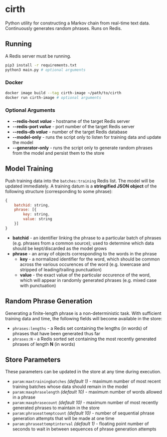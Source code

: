 # cirth

Python utility for constructing a Markov chain from real-time text data. Continuously generates random phrases. Runs on Redis.

## Running

A Redis server must be running.

```bash
pip3 install -r requirements.txt
python3 main.py # optional arguments
```

### Docker

```bash
docker image build --tag cirth-image ~/path/to/cirth
docker run cirth-image # optional arguments
```

### Optional Arguments

* **--redis-host *value*** - hostname of the target Redis server
* **--redis-port *value*** - port number of the target Redis server
* **--redis-db *value*** - number of the target Redis database
* **--model-only** - runs the script only to listen for training data and update the model
* **--generator-only** - runs the script only to generate random phrases from the model and persist them to the store

## Model Training

Push training data into the `batches:training` Redis list. The model will be updated immediately. A training datum is a **stringified JSON object** of the following structure (corresponding to some phrase):

```javascript
{
    batchid: string,
    phrase: [{
        key: string,
        value: string
    }]
}
```

* **batchid** - an identifier linking the phrase to a particular batch of phrases (e.g. phrases from a common source); used to determine which data should be kept/discarded as the model grows
* **phrase** - an array of objects corresponding to the words in the phrase
    * **key** - a normalized identifier for the word, which should be common across the various occurences of the word (e.g. lowercase and stripped of leading/trailing punctuation)
    * **value** - the exact value of the particular occurence of the word, which will appear in randomly generated phrases (e.g. mixed case with punctuation)

## Random Phrase Generation

Generating a finite-length phrase is a non-deterministic task. With sufficient training data and time, the following fields will become available in the store:

* `phrases:lengths` - a Redis set containing the lengths (in words) of phrases that have been generated thus far
* `phrases:N` - a Redis sorted set containing the most recently generated phrases of length **N** (in words)

## Store Parameters

These parameters can be updated in the store at any time during execution.

* `param:maxtrainingbatches` *(default 1)* - maximum number of most recent training batches whose data should remain in the model
* `param:maxphraselength` *(default 10)* - maximum number of words allowed in a phrase
* `param:maxphrasecount` *(default 10)* - maximum number of most recently generated phrases to maintain in the store
* `param:phraseattemptcount` *(default 10)* - number of sequential phrase generation attempts that will be made at one time
* `param:phraseattemptinterval` *(default 1)* - floating point number of seconds to wait in between sequences of phrase generation attempts